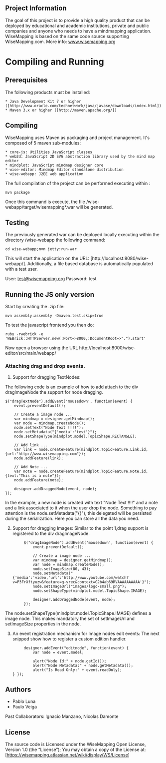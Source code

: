 ## Project Information

The goal of this project is to provide a high quality product that can be deployed by educational and academic institutions, private and public companies and anyone who needs to have a mindmapping application. WiseMapping is based on the same code source supporting WiseMapping.com. More info: www.wisemapping.org

# Compiling and Running

## Prerequisites

The following products must be installed:

    * Java Development Kit 7 or higher ([http://www.oracle.com/technetwork/java/javase/downloads/index.html])
    * Maven 3.x or higher ([http://maven.apache.org/])

## Compiling

WiseMapping uses Maven as packaging and project management. It's composed of 5 maven sub-modules:

    * core-js: Utilities JavaScript classes
    * web2d: JavaScript 2D SVG abstraction library used by the mind map editor
    * mindplot: JavaScript mindmap designer core
    * wise-editor: Mindmap Editor standalone distribution
    * wise-webapp: J2EE web application 

The full compilation of the project can be performed executing within <project-dir>:

`mvn package`

Once this command is execute, the file <project-dir>/wise-webapp/target/wisemapping*.war will be generated.

## Testing
The previously generated war can be deployed locally executing within the directory <project-dir>/wise-webapp the following command:

`cd wise-webapp;mvn jetty:run-war`

This will start the application on the URL: [http://localhost:8080/wise-webapp/]. Additionally, a file based database is automatically populated with a test user.

User: test@wisemapping.org
Password: test

## Running the JS only version

Start by creating the .zip file:

`mvn assembly:assembly -Dmaven.test.skip=true`

To test the javascript frontend you then do:

    ruby -rwebrick -e 'WEBrick::HTTPServer.new(:Port=>8000,:DocumentRoot=>".").start'

Now open a browser using the URL http://localhost:8000/wise-editor/src/main/webapp/

### Attaching drag and drop events.

1) Support for dragging TextNodes:

The following code is an example of how to add attach to the div dragImageNode the support for node dragging.

    $("dragTextNode").addEvent('mousedown', function(event) {
        event.preventDefault();

        // Create a image node ...
        var mindmap = designer.getMindmap();
        var node = mindmap.createNode();
        node.setText("Node Text !!!!");
        node.setMetadata("{'media':'test'}");
        node.setShapeType(mindplot.model.TopicShape.RECTANGLE);

        // Add link ...
        var link = node.createFeature(mindplot.TopicFeature.Link.id, {url:"http://www.wisemapping.com"});
        node.addFeature(link);

        // Add Note ...
        var note = node.createFeature(mindplot.TopicFeature.Note.id, {text:"This is a note"});
        node.addFeature(note);

        designer.addDraggedNode(event, node);
    });

In the example, a new node is created with text "Node Text !!!!" and a note and a link associated to it when the user drop the node. Something to pay attention is the node.setMetadata("{}"), this delegated will be persisted during the serialization. Here you can store all the data you need.

2) Support for dragging Images:  Similar to the point 1,drag support is registered to the div dragImageNode.

            $("dragImageNode").addEvent('mousedown', function(event) {
                event.preventDefault();

                // Create a image node ...
                var mindmap = designer.getMindmap();
                var node = mindmap.createNode();
                node.setImageSize(80, 43);
                node.setMetadata("{'media':'video,'url':'http://www.youtube.com/watch?v=P3FrXftyuzw&feature=g-vrec&context=G2b4ab69RVAAAAAAAAAA'}");
                node.setImageUrl("images/logo-small.png");
                node.setShapeType(mindplot.model.TopicShape.IMAGE);

                designer.addDraggedNode(event, node);
            });

The  node.setShapeType(mindplot.model.TopicShape.IMAGE) defines a image node. This makes mandatory the set of setImageUrl and setImageSize properties in the node.

3) An event registration mechanism for Image nodes edit events: The next snipped show how to register a custom edition handler.

            designer.addEvent("editnode", function(event) {
                var node = event.model;

                alert("Node Id:" + node.getId());
                alert("Node Metadata:" + node.getMetadata());
                alert("Is Read Only:" + event.readOnly);
       } });


## Authors

   * Pablo Luna
   * Paulo Veiga

Past Collaborators: Ignacio Manzano, Nicolas Damonte
   
## License

The source code is Licensed under the WiseMapping Open License, Version 1.0 (the “License”);
You may obtain a copy of the License at: [https://wisemapping.atlassian.net/wiki/display/WS/License]
